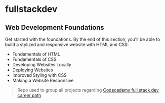 # fullstackdev
## Web Development Foundations
Get started with the foundations. By the end of this section, you'll be able to build a stylized and responsive website with HTML and CSS:
- Fundamentals of HTML
- Fundamentals of CSS
- Developing Websites Locally
- Deploying Websites
- Improved Styling with CSS
- Making a Website Responsive

>Repo used to group all projects regarding [Codecademy full stack dev career path](https://www.codecademy.com/career-journey/full-stack-engineer)
